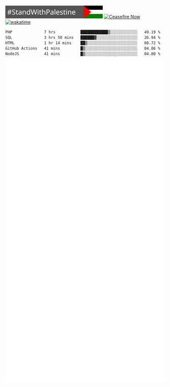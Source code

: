 [![github](https://raw.githubusercontent.com/saedyousef/StandWithPalestine/main/badges/flat/StandWithPalestine.svg)](https://github.com/saedyousef/StandWithPalestine)
[![Ceasefire Now](https://badge.techforpalestine.org/default)](https://techforpalestine.org/learn-more)
[![wakatime](https://wakatime.com/badge/user/03bf07e2-4c78-4826-8603-8922f0241061.svg)](https://wakatime.com/@03bf07e2-4c78-4826-8603-8922f0241061)
<!-- [![committers.top badge](https://user-badge.committers.top/jordan_private/saedyousef.svg)](https://user-badge.committers.top/jordan_private/saedyousef) -->

<!-- ![Profile Views](https://visitor-badge.glitch.me/badge?page_id=saedyousef.saedyousef&left_color=grey&right_color=blue&left_text=👀+Profile+Views) -->



<!-- <img src="https://github-readme-stats.vercel.app/api?username=saedyousef&show_icons=true&count_private=true" width="100%" /> --> 

<!--START_SECTION:waka-->

```txt
PHP              7 hrs           ████████████▒░░░░░░░░░░░░   49.19 %
SQL              3 hrs 50 mins   ██████▓░░░░░░░░░░░░░░░░░░   26.94 %
HTML             1 hr 14 mins    ██▒░░░░░░░░░░░░░░░░░░░░░░   08.72 %
GitHub Actions   41 mins         █▒░░░░░░░░░░░░░░░░░░░░░░░   04.86 %
NodeJS           41 mins         █▒░░░░░░░░░░░░░░░░░░░░░░░   04.80 %
```

<!--END_SECTION:waka-->
    
<!-- ![github contribution grid snake animation](https://raw.githubusercontent.com/saedyousef/saedyousef/output/github-contribution-grid-snake.svg) -->


![Metrics](./github-metrics.svg)
